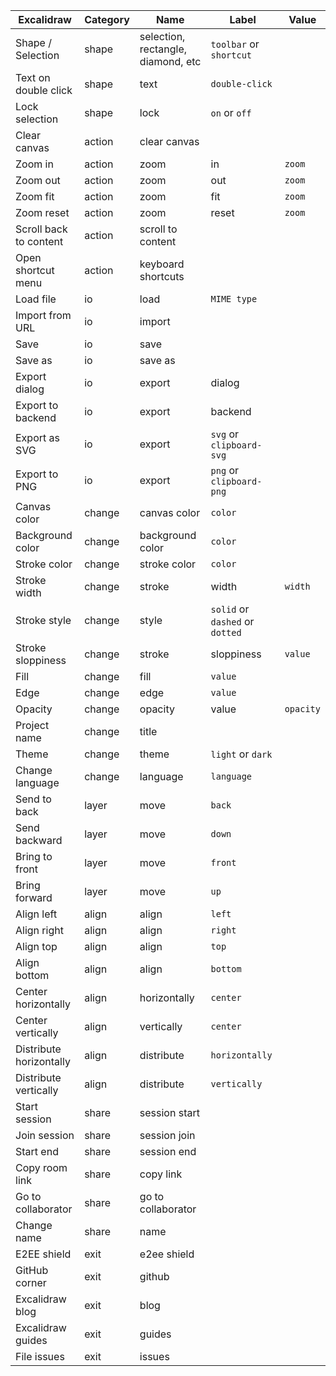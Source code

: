 | Excalidraw              | Category | Name                               | Label                           | Value     |
| ----------------------- | -------- | ---------------------------------- | ------------------------------- | --------- |
| Shape / Selection       | shape    | selection, rectangle, diamond, etc | `toolbar` or `shortcut`         |
| Text on double click    | shape    | text                               | `double-click`                  |
| Lock selection          | shape    | lock                               | `on` or `off`                   |
| Clear canvas            | action   | clear canvas                       |
| Zoom in                 | action   | zoom                               | in                              | `zoom`    |
| Zoom out                | action   | zoom                               | out                             | `zoom`    |
| Zoom fit                | action   | zoom                               | fit                             | `zoom`    |
| Zoom reset              | action   | zoom                               | reset                           | `zoom`    |
| Scroll back to content  | action   | scroll to content                  |
| Open shortcut menu      | action   | keyboard shortcuts                 |
| Load file               | io       | load                               | `MIME type`                     |
| Import from URL         | io       | import                             |
| Save                    | io       | save                               |
| Save as                 | io       | save as                            |
| Export dialog           | io       | export                             | dialog                          |
| Export to backend       | io       | export                             | backend                         |
| Export as SVG           | io       | export                             | `svg` or `clipboard-svg`        |
| Export to PNG           | io       | export                             | `png` or `clipboard-png`        |
| Canvas color            | change   | canvas color                       | `color`                         |
| Background color        | change   | background color                   | `color`                         |
| Stroke color            | change   | stroke color                       | `color`                         |
| Stroke width            | change   | stroke                             | width                           | `width`   |
| Stroke style            | change   | style                              | `solid` or `dashed` or `dotted` |
| Stroke sloppiness       | change   | stroke                             | sloppiness                      | `value`   |
| Fill                    | change   | fill                               | `value`                         |
| Edge                    | change   | edge                               | `value`                         |
| Opacity                 | change   | opacity                            | value                           | `opacity` |
| Project name            | change   | title                              |
| Theme                   | change   | theme                              | `light` or `dark`               |
| Change language         | change   | language                           | `language`                      |
| Send to back            | layer    | move                               | `back`                          |
| Send backward           | layer    | move                               | `down`                          |
| Bring to front          | layer    | move                               | `front`                         |
| Bring forward           | layer    | move                               | `up`                            |
| Align left              | align    | align                              | `left`                          |
| Align right             | align    | align                              | `right`                         |
| Align top               | align    | align                              | `top`                           |
| Align bottom            | align    | align                              | `bottom`                        |
| Center horizontally     | align    | horizontally                       | `center`                        |
| Center vertically       | align    | vertically                         | `center`                        |
| Distribute horizontally | align    | distribute                         | `horizontally`                  |
| Distribute vertically   | align    | distribute                         | `vertically`                    |
| Start session           | share    | session start                      |
| Join session            | share    | session join                       |
| Start end               | share    | session end                        |
| Copy room link          | share    | copy link                          |
| Go to collaborator      | share    | go to collaborator                 |
| Change name             | share    | name                               |
| E2EE shield             | exit     | e2ee shield                        |
| GitHub corner           | exit     | github                             |
| Excalidraw blog         | exit     | blog                               |
| Excalidraw guides       | exit     | guides                             |
| File issues             | exit     | issues                             |
